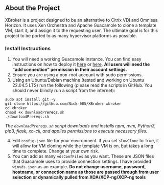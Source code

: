 ## About the Project
XBroker is a project designed to be an alternative to Citrix VDI and Omnissa Horizon. It uses Xen Orchestra and Apache Guacamole to clone a template VM, start it, and assign it to the requesting user. The ultimate goal is for this project to be ported to as many hypervisor platforms as possible.

### Install Instructions
1. You will need a working Guacamole instance. You can find easy instructions on how to deploy it [here](https://github.com/boschkundendienst/guacamole-docker-compose) or [here](https://www.youtube.com/watch?v=DGw6P5Lkj-U). **All users will need the "add connection" permission in their account settings.**
2. Ensure you are using a non-root account with sudo permissions.
3. Using an Ubuntu/Debian machine (tested and working on Ubuntu 22.04.5 LTS) run the following (please read the scripts in GitHub. You should never blindly run a script from the internet):
```
sudo apt install git -y 
git clone https://github.com/Nick-085/XBroker xbroker
cd xbroker
chmod +x downloadPrereqs.sh
./downloadPrereqs.sh
```
*The `downloadPrereqs.sh` script downloads and installs npm, nvm, Python3, pip3, flask, xo-cli, and applies permissions to esecute necessary files.*

4. Edit `config.json` file for your environment. If you set `slowClone` to True, it will allow for VM cloning while the template VM is on, but takes a long time to complete. Change at your own risk.
5. You can add as many `vdsConfFiles` as you want. These are JSON files that Guacamole uses to provide connection settings. I have provided `winvds.json` as an example. **Do not change username, password, hostname, or connection name as those are passed through from user selection or dynamically pulled from XOA/XCP-ng/XCP-ng tools** 